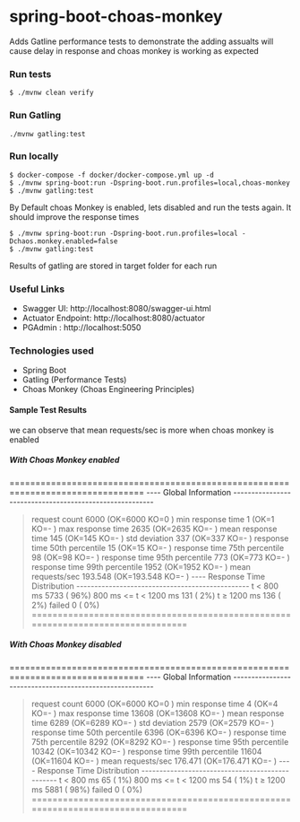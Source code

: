 # spring-boot-choas-monkey

Adds Gatline performance tests to demonstrate the adding assualts will cause delay in response and choas monkey is working as expected 

### Run tests
`$ ./mvnw clean verify`

### Run Gatling 
`./mvnw gatling:test`

### Run locally
```
$ docker-compose -f docker/docker-compose.yml up -d
$ ./mvnw spring-boot:run -Dspring-boot.run.profiles=local,choas-monkey
$ ./mvnw gatling:test
```

By Default choas Monkey is enabled, lets disabled and run the tests again. It should improve the response times

```
$ ./mvnw spring-boot:run -Dspring-boot.run.profiles=local -Dchaos.monkey.enabled=false
$ ./mvnw gatling:test
```
Results of gatling are stored in target folder for each run

### Useful Links
* Swagger UI: http://localhost:8080/swagger-ui.html
* Actuator Endpoint: http://localhost:8080/actuator
* PGAdmin : http://localhost:5050

### Technologies used
* Spring Boot
* Gatling (Performance Tests)
* Choas Monkey (Choas Engineering Principles)

#### Sample Test Results 

we can observe that mean requests/sec is more when choas monkey is enabled

##### With Choas Monkey enabled

================================================================================
---- Global Information --------------------------------------------------------
> request count                                       6000 (OK=6000   KO=0     )
> min response time                                      1 (OK=1      KO=-     )
> max response time                                   2635 (OK=2635   KO=-     )
> mean response time                                   145 (OK=145    KO=-     )
> std deviation                                        337 (OK=337    KO=-     )
> response time 50th percentile                         15 (OK=15     KO=-     )
> response time 75th percentile                         98 (OK=98     KO=-     )
> response time 95th percentile                        773 (OK=773    KO=-     )
> response time 99th percentile                       1952 (OK=1952   KO=-     )
> mean requests/sec                                193.548 (OK=193.548 KO=-     )
---- Response Time Distribution ------------------------------------------------
> t < 800 ms                                          5733 ( 96%)
> 800 ms <= t < 1200 ms                                131 (  2%)
> t ≥ 1200 ms                                          136 (  2%)
> failed                                                 0 (  0%)
================================================================================

##### With Choas Monkey disabled

================================================================================
---- Global Information --------------------------------------------------------
> request count                                       6000 (OK=6000   KO=0     )
> min response time                                      4 (OK=4      KO=-     )
> max response time                                  13608 (OK=13608  KO=-     )
> mean response time                                  6289 (OK=6289   KO=-     )
> std deviation                                       2579 (OK=2579   KO=-     )
> response time 50th percentile                       6396 (OK=6396   KO=-     )
> response time 75th percentile                       8292 (OK=8292   KO=-     )
> response time 95th percentile                      10342 (OK=10342  KO=-     )
> response time 99th percentile                      11604 (OK=11604  KO=-     )
> mean requests/sec                                176.471 (OK=176.471 KO=-     )
---- Response Time Distribution ------------------------------------------------
> t < 800 ms                                            65 (  1%)
> 800 ms <= t < 1200 ms                                 54 (  1%)
> t ≥ 1200 ms                                         5881 ( 98%)
> failed                                                 0 (  0%)
================================================================================